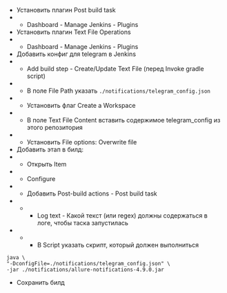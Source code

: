 - Установить плагин Post build task
- - Dashboard - Manage Jenkins - Plugins
- Установить плагин Text File Operations
- - Dashboard - Manage Jenkins - Plugins
- Добавить конфиг для telegram в Jenkins
- - Add build step - Create/Update Text File (перед Invoke gradle script)
- - В поле File Path указать ```./notifications/telegram_config.json```
- - Установить флаг Create a Workspace
- - В поле Text File Content вставить содержимое telegram_config из этого репозитория
- - Установить File options: Overwrite file
- Добавить этап в билд:
- - Открыть Item
- - Configure
- - Добавить Post-build actions - Post build task
- - - Log text - Какой текст (или regex) должны содержаться в логе, чтобы таска запустилась
- - - В Script указать скрипт, который должен выполниться
```
java \
"-DconfigFile=./notifications/telegram_config.json" \
-jar ./notifications/allure-notifications-4.9.0.jar
```
- Сохранить билд
